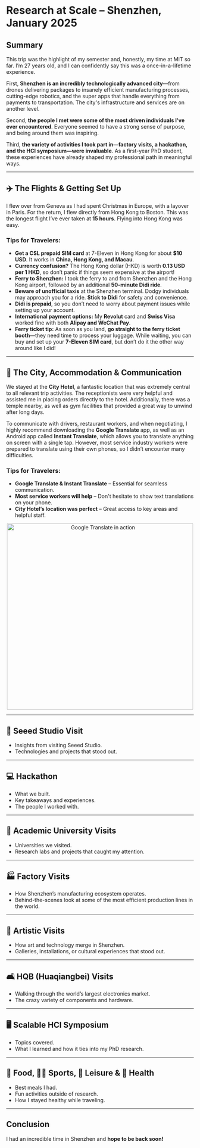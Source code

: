 # Research at Scale – Shenzhen, January 2025

## Summary  
This trip was the highlight of my semester and, honestly, my time at MIT so far. I’m 27 years old, and I can confidently say this was a once-in-a-lifetime experience.  

First, **Shenzhen is an incredibly technologically advanced city**—from drones delivering packages to insanely efficient manufacturing processes, cutting-edge robotics, and the super apps that handle everything from payments to transportation. The city's infrastructure and services are on another level.  

Second, **the people I met were some of the most driven individuals I've ever encountered**. Everyone seemed to have a strong sense of purpose, and being around them was inspiring.  

Third, **the variety of activities I took part in—factory visits, a hackathon, and the HCI symposium—were invaluable**. As a first-year PhD student, these experiences have already shaped my professional path in meaningful ways.  

---

## ✈️ The Flights & Getting Set Up  
I flew over from Geneva as I had spent Christmas in Europe, with a layover in Paris. For the return, I flew directly from Hong Kong to Boston. This was the longest flight I’ve ever taken at **15 hours**. Flying into Hong Kong was easy.  

### **Tips for Travelers:**
- **Get a CSL prepaid SIM card** at 7-Eleven in Hong Kong for about **$10 USD**. It works in **China, Hong Kong, and Macau**.
- **Currency confusion?** The Hong Kong dollar (HKD) is worth **0.13 USD per 1 HKD**, so don’t panic if things seem expensive at the airport!
- **Ferry to Shenzhen:** I took the ferry to and from Shenzhen and the Hong Kong airport, followed by an additional **50-minute Didi ride**.
- **Beware of unofficial taxis** at the Shenzhen terminal. Dodgy individuals may approach you for a ride. **Stick to Didi** for safety and convenience.
- **Didi is prepaid**, so you don’t need to worry about payment issues while setting up your account.
- **International payment options:** My **Revolut** card and **Swiss Visa** worked fine with both **Alipay and WeChat Pay**.
- **Ferry ticket tip:** As soon as you land, **go straight to the ferry ticket booth**—they need time to process your luggage. While waiting, you can buy and set up your **7-Eleven SIM card**, but don’t do it the other way around like I did!

---

## 🌆 The City, Accommodation & Communication  
We stayed at the **City Hotel**, a fantastic location that was extremely central to all relevant trip activities. The receptionists were very helpful and assisted me in placing orders directly to the hotel. Additionally, there was a temple nearby, as well as gym facilities that provided a great way to unwind after long days.  

To communicate with drivers, restaurant workers, and when negotiating, I highly recommend downloading the **Google Translate** app, as well as an Android app called **Instant Translate**, which allows you to translate anything on screen with a single tap. However, most service industry workers were prepared to translate using their own phones, so I didn’t encounter many difficulties.  

### **Tips for Travelers:**
- **Google Translate & Instant Translate** – Essential for seamless communication.
- **Most service workers will help** – Don't hesitate to show text translations on your phone.
- **City Hotel’s location was perfect** – Great access to key areas and helpful staff.

<p align="center">
  <img src=".../images/photo1.jpg" alt="Google Translate in action" width="500">
</p>

---

## 🔬 Seeed Studio Visit  
- Insights from visiting Seeed Studio.  
- Technologies and projects that stood out.  

---

## 💻 Hackathon  
- What we built.  
- Key takeaways and experiences.  
- The people I worked with.  

---

## 🏦 Academic University Visits  
- Universities we visited.  
- Research labs and projects that caught my attention.  

---

## 🏭 Factory Visits  
- How Shenzhen’s manufacturing ecosystem operates.  
- Behind-the-scenes look at some of the most efficient production lines in the world.  

---

## 🎨 Artistic Visits  
- How art and technology merge in Shenzhen.  
- Galleries, installations, or cultural experiences that stood out.  

---

## 🛋️ HQB (Huaqiangbei) Visits  
- Walking through the world’s largest electronics market.  
- The crazy variety of components and hardware.  

---

## 🖥️ Scalable HCI Symposium  
- Topics covered.  
- What I learned and how it ties into my PhD research.  

---

## 🍜 Food, 🏃‍♂️ Sports, 🧨 Leisure & 🏥 Health  
- Best meals I had.  
- Fun activities outside of research.  
- How I stayed healthy while traveling.  

---

## Conclusion  
I had an incredible time in Shenzhen and **hope to be back soon!**  
